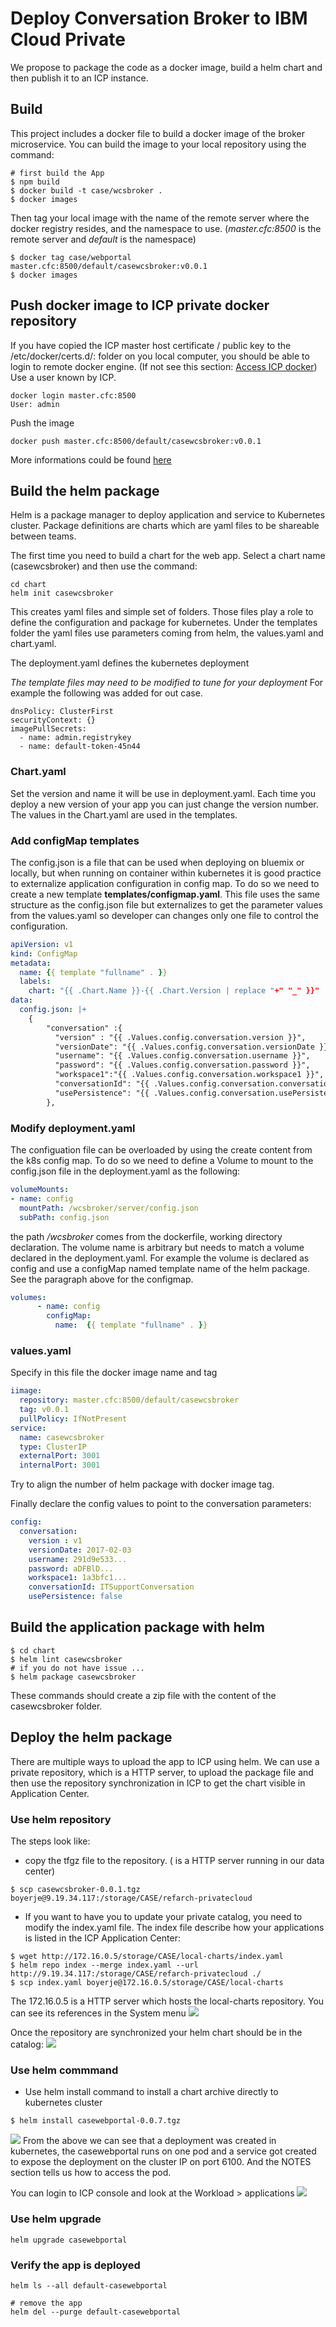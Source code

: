 # Deploy Conversation Broker to IBM Cloud Private
We propose to package the code as a docker image, build a helm chart and then publish it to an ICP instance.

## Build
This project includes a docker file to build a docker image of the broker microservice. You can build the image to your local repository using the command:
```
# first build the App
$ npm build
$ docker build -t case/wcsbroker .
$ docker images
```
Then tag your local image with the name of the remote server where the docker registry resides, and the namespace to use. (*master.cfc:8500* is the remote server and *default* is the namespace)
```
$ docker tag case/webportal master.cfc:8500/default/casewcsbroker:v0.0.1
$ docker images
```
## Push docker image to ICP private docker repository

If you have copied the ICP master host certificate / public key to the /etc/docker/certs.d/<hostname>:<portnumber> folder on you local computer, you should be able to login to remote docker engine. (If not see this section: [Access ICP docker](https://github.com/ibm-cloud-architecture/refarch-integration/blob/master/docs/icp-deploy.md#access-to-icp-private-repository)) Use a user known by ICP.
```
docker login master.cfc:8500
User: admin
```
Push the image
```
docker push master.cfc:8500/default/casewcsbroker:v0.0.1
```
More informations could be found [here](https://www.ibm.com/developerworks/community/blogs/fe25b4ef-ea6a-4d86-a629-6f87ccf4649e/entry/Working_with_the_local_docker_registry_from_Spectrum_Conductor_for_Containers?lang=en)

## Build the helm package
Helm is a package manager to deploy application and service to Kubernetes cluster. Package definitions are charts which are yaml files to be shareable between teams.

The first time you need to build a chart for the web app.  Select a chart name (casewcsbroker) and then use the command:
```
cd chart
helm init casewcsbroker
```

This creates yaml files and simple set of folders. Those files play a role to define the configuration and package for kubernetes. Under the templates folder the yaml files use parameters coming from helm, the values.yaml and chart.yaml.

The deployment.yaml defines the kubernetes deployment

*The template files may need to be modified to tune for your deployment* For example the following was added for out case.
```
dnsPolicy: ClusterFirst
securityContext: {}
imagePullSecrets:
  - name: admin.registrykey
  - name: default-token-45n44
```

### Chart.yaml
Set the version and name it will be use in deployment.yaml. Each time you deploy a new version of your app you can just change the version number. The values in the Chart.yaml are used in the templates.

### Add configMap templates
The config.json is a file that can be used when deploying on bluemix or locally, but when running on container within kubernetes it is good practice to externalize application configuration in config map. To do so we need to create a new template **templates/configmap.yaml**. This file uses the same structure as the config.json file but externalizes to get the parameter values from the values.yaml so developer can changes only one file to control the configuration.

```yaml
apiVersion: v1
kind: ConfigMap
metadata:
  name: {{ template "fullname" . }}
  labels:
    chart: "{{ .Chart.Name }}-{{ .Chart.Version | replace "+" "_" }}"
data:
  config.json: |+
    {
        "conversation" :{
          "version" : "{{ .Values.config.conversation.version }}",
          "versionDate": "{{ .Values.config.conversation.versionDate }}",
          "username": "{{ .Values.config.conversation.username }}",
          "password": "{{ .Values.config.conversation.password }}",
          "workspace1":"{{ .Values.config.conversation.workspace1 }}",
          "conversationId": "{{ .Values.config.conversation.conversationId }}",
          "usePersistence": "{{ .Values.config.conversation.usePersistence }}"
        },

```
### Modify deployment.yaml
The configuation file can be overloaded by using the create content from the k8s config map. To do so we need to define a Volume to mount to the config.json file in the deployment.yaml as the following:
```yaml
volumeMounts:
- name: config
  mountPath: /wcsbroker/server/config.json
  subPath: config.json
```
the path */wcsbroker* comes from the dockerfile, working directory declaration. The volume name is arbitrary but needs to match a volume declared in the deployment.yaml. For example the volume is declared as config and use a configMap named template name of the helm package. See the paragraph above for the configmap.

```yaml      
volumes:
      - name: config
        configMap:
          name:  {{ template "fullname" . }}
```

### values.yaml
Specify in this file the docker image name and tag
```yaml
iimage:
  repository: master.cfc:8500/default/casewcsbroker
  tag: v0.0.1
  pullPolicy: IfNotPresent
service:
  name: casewcsbroker
  type: ClusterIP
  externalPort: 3001
  internalPort: 3001
```

Try to align the number of helm package with docker image tag.

Finally declare the config values to point to the conversation parameters:
```yaml
config:
  conversation:
    version : v1
    versionDate: 2017-02-03
    username: 291d9e533...
    password: aDFBlD...
    workspace1: 1a3bfc1...
    conversationId: ITSupportConversation
    usePersistence: false
```

## Build the application package with helm
```
$ cd chart
$ helm lint casewcsbroker
# if you do not have issue ...
$ helm package casewcsbroker
```
These commands should create a zip file with the content of the casewcsbroker folder.

## Deploy the helm package
There are multiple ways to upload the app to ICP using helm. We can use a private repository, which is a HTTP server, to upload the package file and then use the repository synchronization in ICP to get the chart visible in Application Center.
### Use helm repository
The steps look like:
* copy the tfgz file to the repository. ( is a HTTP server running in our data center)
```
$ scp casewcsbroker-0.0.1.tgz boyerje@9.19.34.117:/storage/CASE/refarch-privatecloud
```
* If you want to have you to update your private catalog, you need to modify the index.yaml file.  The index file describe how your applications is listed in the ICP Application Center:
```
$ wget http://172.16.0.5/storage/CASE/local-charts/index.yaml
$ helm repo index --merge index.yaml --url http://9.19.34.117:/storage/CASE/refarch-privatecloud ./
$ scp index.yaml boyerje@172.16.0.5/storage/CASE/local-charts
```
The 172.16.0.5 is a HTTP server which hosts the local-charts repository. You can see its references in the System menu
![](charts-server-info.png)

Once the repository are synchronized your helm chart should be in the catalog:
![](helm-in-app-center.png)

### Use helm commmand
* Use helm install command to install a chart archive directly to kubernetes cluster
```
$ helm install casewebportal-0.0.7.tgz
```

![](helm-install-out.png)
From the above we can see that a deployment was created in kubernetes, the casewebportal runs on one pod and a service got created to expose the deployment on the cluster IP on port 6100. And the NOTES section tells us how to access the pod.

You can login to ICP console and look at the Workload > applications
![](app-deployed.png)

### Use helm upgrade
```
helm upgrade casewebportal
```

### Verify the app is deployed
```
helm ls --all default-casewebportal

# remove the app
helm del --purge default-casewebportal
```
